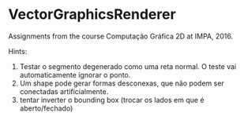 # VectorGraphicsRenderer
Assignments from the course Computação Gráfica 2D at IMPA, 2016.

Hints:

1) Testar o segmento degenerado como uma reta normal. O teste vai automaticamente ignorar o ponto.
2) Um shape pode gerar formas desconexas, que não podem ser conectadas artificialmente.
3) tentar inverter o bounding box (trocar os lados em que é aberto/fechado)
